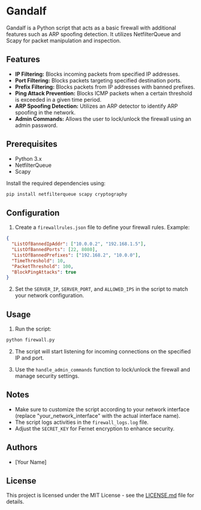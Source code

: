 # Gandalf

Gandalf is a Python script that acts as a basic firewall with additional features such as ARP spoofing detection. It utilizes NetfilterQueue and Scapy for packet manipulation and inspection.

## Features

- **IP Filtering:** Blocks incoming packets from specified IP addresses.
- **Port Filtering:** Blocks packets targeting specified destination ports.
- **Prefix Filtering:** Blocks packets from IP addresses with banned prefixes.
- **Ping Attack Prevention:** Blocks ICMP packets when a certain threshold is exceeded in a given time period.
- **ARP Spoofing Detection:** Utilizes an ARP detector to identify ARP spoofing in the network.
- **Admin Commands:** Allows the user to lock/unlock the firewall using an admin password.

## Prerequisites

- Python 3.x
- NetfilterQueue
- Scapy

Install the required dependencies using:

```bash
pip install netfilterqueue scapy cryptography
```

## Configuration

1. Create a `firewallrules.json` file to define your firewall rules. Example:

```json
{
  "ListOfBannedIpAddr": ["10.0.0.2", "192.168.1.5"],
  "ListOfBannedPorts": [22, 8080],
  "ListOfBannedPrefixes": ["192.168.2", "10.0.0"],
  "TimeThreshold": 10,
  "PacketThreshold": 100,
  "BlockPingAttacks": true
}
```

2. Set the `SERVER_IP`, `SERVER_PORT`, and `ALLOWED_IPS` in the script to match your network configuration.

## Usage

1. Run the script:

```bash
python firewall.py
```

2. The script will start listening for incoming connections on the specified IP and port.

3. Use the `handle_admin_commands` function to lock/unlock the firewall and manage security settings.

## Notes

- Make sure to customize the script according to your network interface (replace "your_network_interface" with the actual interface name).
- The script logs activities in the `firewall_logs.log` file.
- Adjust the `SECRET_KEY` for Fernet encryption to enhance security.

## Authors

- [Your Name]

## License

This project is licensed under the MIT License - see the [LICENSE.md](LICENSE.md) file for details.
